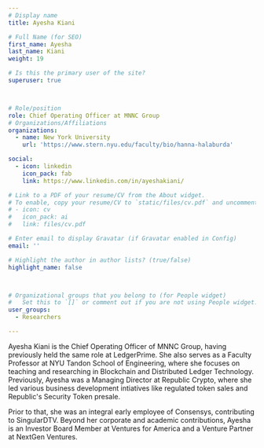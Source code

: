 ```yaml
---
# Display name
title: Ayesha Kiani

# Full Name (for SEO)
first_name: Ayesha
last_name: Kiani
weight: 19

# Is this the primary user of the site?
superuser: true



# Role/position
role: Chief Operating Officer at MNNC Group
# Organizations/Affiliations
organizations:
  - name: New York University
    url: 'https://www.stern.nyu.edu/faculty/bio/hanna-halaburda'

social:
  - icon: linkedin
    icon_pack: fab
    link: https://www.linkedin.com/in/ayeshakiani/

# Link to a PDF of your resume/CV from the About widget.
# To enable, copy your resume/CV to `static/files/cv.pdf` and uncomment the lines below.
# - icon: cv
#   icon_pack: ai
#   link: files/cv.pdf

# Enter email to display Gravatar (if Gravatar enabled in Config)
email: ''

# Highlight the author in author lists? (true/false)
highlight_name: false



# Organizational groups that you belong to (for People widget)
#   Set this to `[]` or comment out if you are not using People widget.
user_groups:
  - Researchers

---
```


Ayesha Kiani is the Chief Operating Officer of MNNC Group, having previously held the same role at LedgerPrime. She also serves as a Faculty Professor at NYU Tandon School of Engineering, where she focuses on teaching and researching in Blockchain and Distributed Ledger Technology. Previously, Ayesha was a Managing Director at Republic Crypto, where she led various business development intiatives like regulated token sales and Republic's Security Token presale.

Prior to that, she was an integral early employee of Consensys, contributing to SingularDTV. Beyond her corporate and academic contributions, Ayesha is an Investor Board Member at Ventures for America and a Venture Partner at NextGen Ventures.

